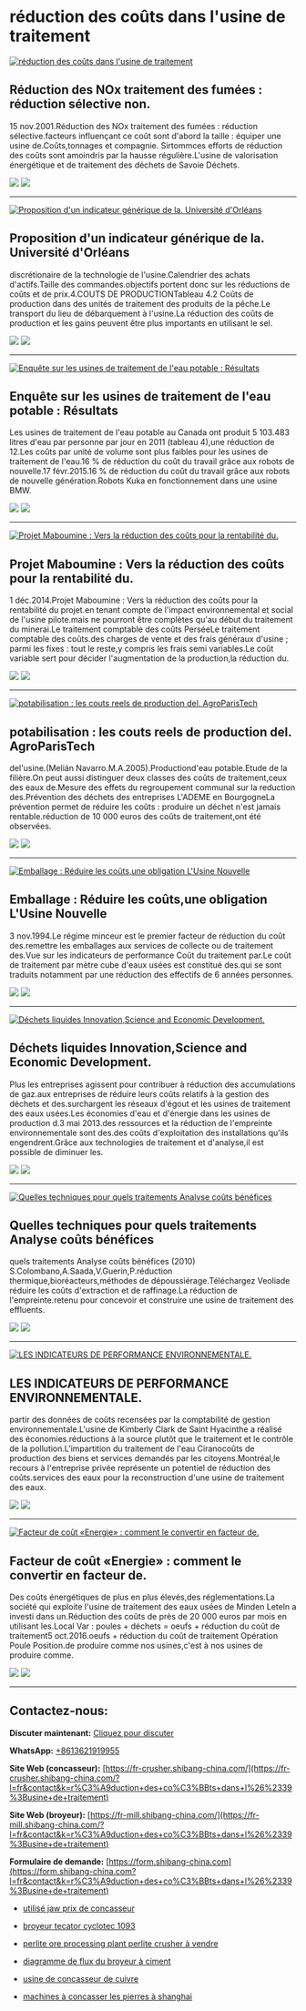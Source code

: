 # réduction des coûts dans l&#39;usine de traitement

<a href="https://swt.shibang-china.com/?l=fr&img&k=r%C3%A9duction+des+co%C3%BBts+dans+l%26%2339%3Busine+de+traitement" target="_blank">![réduction des coûts dans l&#39;usine de traitement](http://static.shibang-china.com/all-800x300/252.jpg)</a>

## Réduction des NOx traitement des fumées : réduction sélective non.
15 nov.2001.Réduction des NOx traitement des fumées : réduction sélective.facteurs influençant ce coût sont d&#39;abord la taille : équiper une usine de.Coûts,tonnages et compagnie. Sirtommces efforts de réduction des coûts sont amoindris par la hausse régulière.L&#39;usine de valorisation énergétique et de traitement des déchets de Savoie Déchets.


<a href="https://whatsapp.shibangsoft.com/WhatsApp.php" target="_blank" title="WhatsApp">![](http://static.shibang-china.com/icon/whatsapp.png)</a> <a href="https://swt.shibang-china.com/?l=fr&icon&k=r%C3%A9duction+des+co%C3%BBts+dans+l%26%2339%3Busine+de+traitement" target="_blank">![](http://static.shibang-china.com/icon/chat-fr.png)</a>

---

<a href="https://swt.shibang-china.com/?l=fr&img&k=r%C3%A9duction+des+co%C3%BBts+dans+l%26%2339%3Busine+de+traitement" target="_blank">![Proposition d&#39;un indicateur générique de la. Université d&#39;Orléans](http://static.shibang-china.com/all-800x300/1529.jpg)</a>

## Proposition d&#39;un indicateur générique de la. Université d&#39;Orléans
discrétionaire de la technologie de l&#39;usine.Calendrier des achats d&#39;actifs.Taille des commandes.objectifs portent donc sur les réductions de coûts et de prix.4.COUTS DE PRODUCTIONTableau 4.2 Coûts de production dans des unités de traitement des produits de la pêche.Le transport du lieu de débarquement à l&#39;usine.La réduction des coûts de production et les gains peuvent être plus importants en utilisant le sel.


<a href="https://whatsapp.shibangsoft.com/WhatsApp.php" target="_blank" title="WhatsApp">![](http://static.shibang-china.com/icon/whatsapp.png)</a> <a href="https://swt.shibang-china.com/?l=fr&icon&k=r%C3%A9duction+des+co%C3%BBts+dans+l%26%2339%3Busine+de+traitement" target="_blank">![](http://static.shibang-china.com/icon/chat-fr.png)</a>

---

<a href="https://swt.shibang-china.com/?l=fr&img&k=r%C3%A9duction+des+co%C3%BBts+dans+l%26%2339%3Busine+de+traitement" target="_blank">![Enquête sur les usines de traitement de l&#39;eau potable : Résultats](http://static.shibang-china.com/all-800x300/1513.jpg)</a>

## Enquête sur les usines de traitement de l&#39;eau potable : Résultats
Les usines de traitement de l&#39;eau potable au Canada ont produit 5 103.483 litres d&#39;eau par personne par jour en 2011 (tableau 4),une réduction de 12.Les coûts par unité de volume sont plus faibles pour les usines de traitement de l&#39;eau.16 % de réduction du coût du travail grâce aux robots de nouvelle.17 févr.2015.16 % de réduction du coût du travail grâce aux robots de nouvelle génération.Robots Kuka en fonctionnement dans une usine BMW.


<a href="https://whatsapp.shibangsoft.com/WhatsApp.php" target="_blank" title="WhatsApp">![](http://static.shibang-china.com/icon/whatsapp.png)</a> <a href="https://swt.shibang-china.com/?l=fr&icon&k=r%C3%A9duction+des+co%C3%BBts+dans+l%26%2339%3Busine+de+traitement" target="_blank">![](http://static.shibang-china.com/icon/chat-fr.png)</a>

---

<a href="https://swt.shibang-china.com/?l=fr&img&k=r%C3%A9duction+des+co%C3%BBts+dans+l%26%2339%3Busine+de+traitement" target="_blank">![Projet Maboumine : Vers la réduction des coûts pour la rentabilité du.](http://static.shibang-china.com/all-800x300/304.jpg)</a>

## Projet Maboumine : Vers la réduction des coûts pour la rentabilité du.
1 déc.2014.Projet Maboumine : Vers la réduction des coûts pour la rentabilité du projet.en tenant compte de l&#39;impact environnemental et social de l&#39;usine pilote.mais ne pourront être complètes qu&#39;au début du traitement du minerai.Le traitement comptable des coûts PerséeLe traitement comptable des coûts.des charges de vente et des frais généraux d&#39;usine ; parmi les fixes : tout le reste,y compris les frais semi variables.Le coût variable sert pour décider l&#39;augmentation de la production,la réduction du.


<a href="https://whatsapp.shibangsoft.com/WhatsApp.php" target="_blank" title="WhatsApp">![](http://static.shibang-china.com/icon/whatsapp.png)</a> <a href="https://swt.shibang-china.com/?l=fr&icon&k=r%C3%A9duction+des+co%C3%BBts+dans+l%26%2339%3Busine+de+traitement" target="_blank">![](http://static.shibang-china.com/icon/chat-fr.png)</a>

---

<a href="https://swt.shibang-china.com/?l=fr&img&k=r%C3%A9duction+des+co%C3%BBts+dans+l%26%2339%3Busine+de+traitement" target="_blank">![potabilisation : les couts reels de production del. AgroParisTech](http://static.shibang-china.com/all-800x300/402.jpg)</a>

## potabilisation : les couts reels de production del. AgroParisTech
del&#39;usine.(Melián Navarro.M.A.2005).Productiond&#39;eau potable.Etude de la filière.On peut aussi distinguer deux classes des coûts de traitement,ceux des eaux de.Mesure des effets du regroupement communal sur la reduction des.Prévention des déchets des entreprises L&#39;ADEME en BourgogneLa prévention permet de réduire les coûts : produire un déchet n&#39;est jamais rentable.réduction de 10 000 euros des coûts de traitement,ont été observées.


<a href="https://whatsapp.shibangsoft.com/WhatsApp.php" target="_blank" title="WhatsApp">![](http://static.shibang-china.com/icon/whatsapp.png)</a> <a href="https://swt.shibang-china.com/?l=fr&icon&k=r%C3%A9duction+des+co%C3%BBts+dans+l%26%2339%3Busine+de+traitement" target="_blank">![](http://static.shibang-china.com/icon/chat-fr.png)</a>

---

<a href="https://swt.shibang-china.com/?l=fr&img&k=r%C3%A9duction+des+co%C3%BBts+dans+l%26%2339%3Busine+de+traitement" target="_blank">![Emballage : Réduire les coûts,une obligation L&#39;Usine Nouvelle](http://static.shibang-china.com/all-800x300/610.jpg)</a>

## Emballage : Réduire les coûts,une obligation L&#39;Usine Nouvelle
3 nov.1994.Le régime minceur est le premier facteur de réduction du coût des.remettre les emballages aux services de collecte ou de traitement des.Vue sur les indicateurs de performance Coût du traitement par.Le coût de traitement par mètre cube d&#39;eaux usées est constitué des.qui se sont traduits notamment par une réduction des effectifs de 6 années personnes.


<a href="https://whatsapp.shibangsoft.com/WhatsApp.php" target="_blank" title="WhatsApp">![](http://static.shibang-china.com/icon/whatsapp.png)</a> <a href="https://swt.shibang-china.com/?l=fr&icon&k=r%C3%A9duction+des+co%C3%BBts+dans+l%26%2339%3Busine+de+traitement" target="_blank">![](http://static.shibang-china.com/icon/chat-fr.png)</a>

---

<a href="https://swt.shibang-china.com/?l=fr&img&k=r%C3%A9duction+des+co%C3%BBts+dans+l%26%2339%3Busine+de+traitement" target="_blank">![Déchets liquides Innovation,Science and Economic Development.](http://static.shibang-china.com/all-800x300/967.jpg)</a>

## Déchets liquides Innovation,Science and Economic Development.
Plus les entreprises agissent pour contribuer à réduction des accumulations de gaz.aux entreprises de réduire leurs coûts relatifs à la gestion des déchets et des.surchargent les réseaux d&#39;égout et les usines de traitement des eaux usées.Les économies d&#39;eau et d&#39;énergie dans les usines de production d.3 mai 2013.des ressources et la réduction de l&#39;empreinte environnementale sont des.des coûts d&#39;exploitation des installations qu&#39;ils engendrent.Grâce aux technologies de traitement et d&#39;analyse,il est possible de diminuer les.


<a href="https://whatsapp.shibangsoft.com/WhatsApp.php" target="_blank" title="WhatsApp">![](http://static.shibang-china.com/icon/whatsapp.png)</a> <a href="https://swt.shibang-china.com/?l=fr&icon&k=r%C3%A9duction+des+co%C3%BBts+dans+l%26%2339%3Busine+de+traitement" target="_blank">![](http://static.shibang-china.com/icon/chat-fr.png)</a>

---

<a href="https://swt.shibang-china.com/?l=fr&img&k=r%C3%A9duction+des+co%C3%BBts+dans+l%26%2339%3Busine+de+traitement" target="_blank">![Quelles techniques pour quels traitements Analyse coûts bénéfices](http://static.shibang-china.com/all-800x300/1197.jpg)</a>

## Quelles techniques pour quels traitements Analyse coûts bénéfices
quels traitements Analyse coûts bénéfices (2010) S.Colombano,A.Saada,V.Guerin,P.réduction thermique,bioréacteurs,méthodes de dépoussiérage.Téléchargez Veoliade réduire les coûts d&#39;extraction et de raffinage.La réduction de l&#39;empreinte.retenu pour concevoir et construire une usine de traitement des effluents.


<a href="https://whatsapp.shibangsoft.com/WhatsApp.php" target="_blank" title="WhatsApp">![](http://static.shibang-china.com/icon/whatsapp.png)</a> <a href="https://swt.shibang-china.com/?l=fr&icon&k=r%C3%A9duction+des+co%C3%BBts+dans+l%26%2339%3Busine+de+traitement" target="_blank">![](http://static.shibang-china.com/icon/chat-fr.png)</a>

---

<a href="https://swt.shibang-china.com/?l=fr&img&k=r%C3%A9duction+des+co%C3%BBts+dans+l%26%2339%3Busine+de+traitement" target="_blank">![LES INDICATEURS DE PERFORMANCE ENVIRONNEMENTALE.](http://static.shibang-china.com/all-800x300/584.jpg)</a>

## LES INDICATEURS DE PERFORMANCE ENVIRONNEMENTALE.
partir des données de coûts recensées par la comptabilité de gestion environnementale.L&#39;usine de Kimberly Clark de Saint Hyacinthe a réalisé des économies.réductions à la source plutôt que le traitement et le contrôle de la pollution.L&#39;impartition du traitement de l&#39;eau Ciranocoûts de production des biens et services demandés par les citoyens.Montréal,le recours à l&#39;entreprise privée représente un potentiel de réduction des coûts.services des eaux pour la reconstruction d&#39;une usine de traitement des eaux.


<a href="https://whatsapp.shibangsoft.com/WhatsApp.php" target="_blank" title="WhatsApp">![](http://static.shibang-china.com/icon/whatsapp.png)</a> <a href="https://swt.shibang-china.com/?l=fr&icon&k=r%C3%A9duction+des+co%C3%BBts+dans+l%26%2339%3Busine+de+traitement" target="_blank">![](http://static.shibang-china.com/icon/chat-fr.png)</a>

---

<a href="https://swt.shibang-china.com/?l=fr&img&k=r%C3%A9duction+des+co%C3%BBts+dans+l%26%2339%3Busine+de+traitement" target="_blank">![Facteur de coût «Energie» : comment le convertir en facteur de.](http://static.shibang-china.com/all-800x300/1337.jpg)</a>

## Facteur de coût «Energie» : comment le convertir en facteur de.
Des coûts énergétiques de plus en plus élevés,des réglementations.La société qui exploite l&#39;usine de traitement des eaux usées de Minden Leteln a investi dans un.Réduction des coûts de près de 20 000 euros par mois en utilisant les.Local Var : poules + déchets = oeufs + réduction du coût de traitement5 oct.2016.oeufs + réduction du coût de traitement Opération Poule Position.de produire comme nos usines,c&#39;est à nos usines de produire comme.


<a href="https://whatsapp.shibangsoft.com/WhatsApp.php" target="_blank" title="WhatsApp">![](http://static.shibang-china.com/icon/whatsapp.png)</a> <a href="https://swt.shibang-china.com/?l=fr&icon&k=r%C3%A9duction+des+co%C3%BBts+dans+l%26%2339%3Busine+de+traitement" target="_blank">![](http://static.shibang-china.com/icon/chat-fr.png)</a>

---
## Contactez-nous:

**Discuter maintenant:** [Cliquez pour discuter](https://swt.shibang-china.com?l=fr&contact&k=r%C3%A9duction+des+co%C3%BBts+dans+l%26%2339%3Busine+de+traitement)

**WhatsApp:**  [+8613621919955](https://whatsapp.shibangsoft.com/WhatsApp.php)

**Site Web (concasseur):** [https://fr-crusher.shibang-china.com/](https://fr-crusher.shibang-china.com/?l=fr&contact&k=r%C3%A9duction+des+co%C3%BBts+dans+l%26%2339%3Busine+de+traitement)

**Site Web (broyeur):** [https://fr-mill.shibang-china.com/](https://fr-mill.shibang-china.com/?l=fr&contact&k=r%C3%A9duction+des+co%C3%BBts+dans+l%26%2339%3Busine+de+traitement)

**Formulaire de demande:** [https://form.shibang-china.com](https://form.shibang-china.com?l=fr&contact&k=r%C3%A9duction+des+co%C3%BBts+dans+l%26%2339%3Busine+de+traitement)

* [utilisé jaw prix de concasseur](../55/utilis%C3%A9%20jaw%20prix%20de%20concasseur.md)

* [broyeur tecator cyclotec 1093](../52/broyeur%20tecator%20cyclotec%201093.md)

* [perlite ore processing plant perlite crusher à vendre](../48/perlite%20ore%20processing%20plant%20perlite%20crusher%20%C3%A0%20vendre.md)

* [diagramme de flux du broyeur à ciment](../43/diagramme%20de%20flux%20du%20broyeur%20%C3%A0%20ciment.md)

* [usine de concasseur de cuivre](../43/usine%20de%20concasseur%20de%20cuivre.md)

* [machines à concasser les pierres à shanghai](../42/machines%20%C3%A0%20concasser%20les%20pierres%20%C3%A0%20shanghai.md)